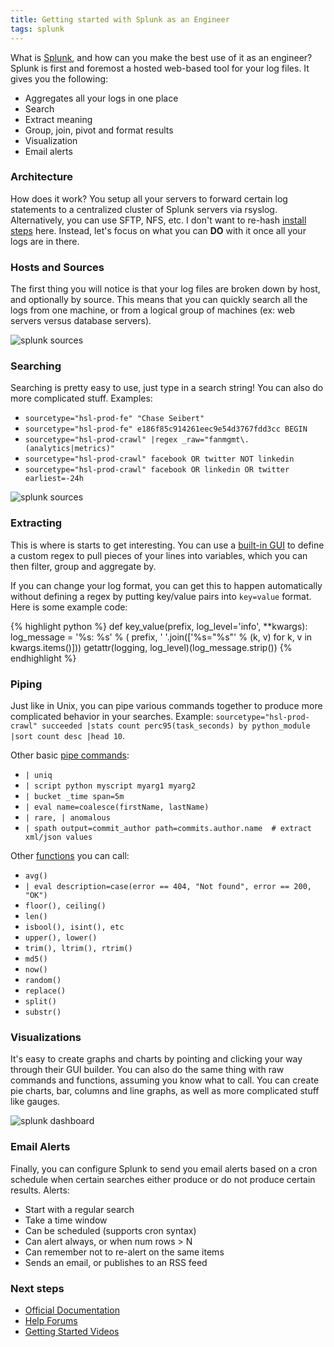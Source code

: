 ```yaml
---
title: Getting started with Splunk as an Engineer
tags: splunk
---
```


What is [Splunk](http://www.splunk.com/), and how can you make the best use of it as an engineer? Splunk is first and foremost a hosted web-based tool for your log files. It gives you the following:

- Aggregates all your logs in one place
- Search
- Extract meaning
- Group, join, pivot and format results
- Visualization
- Email alerts


### Architecture

How does it work? You setup all your servers to forward certain log statements to a centralized cluster of Splunk servers via rsyslog. Alternatively, you can use SFTP, NFS, etc. I don't want to re-hash [install steps](http://chase-seibert.github.io/blog/2010/12/31/splunkrsyslogapacheubuntu-quickstart.html) here. Instead, let's focus on what you can **DO** with it once all your logs are in there.


### Hosts and Sources

The first thing you will notice is that your log files are broken down by host, and optionally by source. This means that you can quickly search all the logs from one machine, or from a logical group of machines (ex: web servers versus database servers).

![splunk sources](/blog/images/splunk2.png)


### Searching

Searching is pretty easy to use, just type in a search string! You can also do more complicated stuff. Examples:

- `sourcetype="hsl-prod-fe" "Chase Seibert"`
- `sourcetype="hsl-prod-fe" e186f85c914261eec9e54d3767fdd3cc BEGIN`
- `sourcetype="hsl-prod-crawl" |regex _raw="fanmgmt\.(analytics|metrics)"`
- `sourcetype="hsl-prod-crawl" facebook OR twitter NOT linkedin`
- `sourcetype="hsl-prod-crawl" facebook OR linkedin OR twitter earliest=-24h`

![splunk sources](/blog/images/splunk3.png)


### Extracting

This is where is starts to get interesting. You can use a [built-in GUI](http://docs.splunk.com/Documentation/Splunk/5.0.4/Knowledge/Addfieldsatsearchtime) to define a custom regex to pull pieces of your lines into variables, which you can then filter, group and aggregate by.

If you can change your log format, you can get this to happen automatically without defining a regex by putting key/value pairs into `key=value` format. Here is some example code:

{% highlight python %}
def key_value(prefix, log_level='info', **kwargs):
    log_message = '%s: %s' % (
        prefix, ' '.join(['%s="%s"' % (k, v) for k, v in kwargs.items()]))
    getattr(logging, log_level)(log_message.strip())
{% endhighlight %}


### Piping

Just like in Unix, you can pipe various commands together to produce more complicated behavior in your searches.  Example: `sourcetype="hsl-prod-crawl" succeeded |stats count perc95(task_seconds) by python_module |sort count desc |head 10`.

Other basic [pipe commands](http://docs.splunk.com/Documentation/Splunk/5.0.4/SearchReference/SearchCheatsheet):

- `| uniq`
- `| script python myscript myarg1 myarg2`
- `| bucket _time span=5m`
- `| eval name=coalesce(firstName, lastName)`
- `| rare, | anomalous`
- `| spath output=commit_author path=commits.author.name  # extract xml/json values`

Other [functions](http://docs.splunk.com/Documentation/Splunk/5.0.4/SearchReference/SearchCheatsheet) you can call:

- `avg()`
- `| eval description=case(error == 404, "Not found", error == 200, "OK")`
- `floor(), ceiling()`
- `len()`
- `isbool(), isint(), etc`
- `upper(), lower()`
- `trim(), ltrim(), rtrim()`
- `md5()`
- `now()`
- `random()`
- `replace()`
- `split()`
- `substr()`


### Visualizations

It's easy to create graphs and charts by pointing and clicking your way through their GUI builder. You can also do the same thing with raw commands and functions, assuming you know what to call. You can create pie charts, bar, columns and line graphs, as well as more complicated stuff like gauges.

![splunk dashboard](/blog/images/splunk1.png)


### Email Alerts

Finally, you can configure Splunk to send you email alerts based on a cron schedule when certain searches either produce or do not produce certain results. Alerts:

- Start with a regular search
- Take a time window
- Can be scheduled (supports cron syntax)
- Can alert always, or when num rows > N
- Can remember not to re-alert on the same items
- Sends an email, or publishes to an RSS feed


### Next steps

- [Official Documentation](http://docs.splunk.com/Documentation/Splunk)
- [Help Forums](http://answers.splunk.com/)
- [Getting Started Videos](http://www.splunk.com/view/education-videos)
